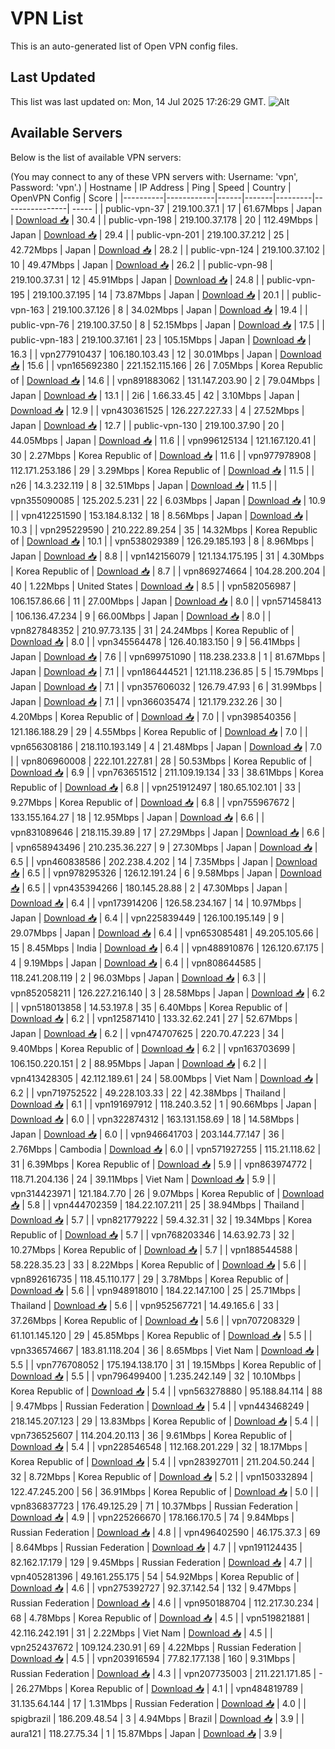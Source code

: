 # VPN List

This is an auto-generated list of Open VPN config files.

## Last Updated

This list was last updated on: Mon, 14 Jul 2025 17:26:29 GMT.
![Alt](https://repobeats.axiom.co/api/embed/186b98318ef1479477931607c1ad7d823f12451f.svg "Repobeats analytics image")

## Available Servers

Below is the list of available VPN servers:

(You may connect to any of these VPN servers with: Username: 'vpn', Password: 'vpn'.)
| Hostname | IP Address | Ping | Speed | Country | OpenVPN Config | Score |
|----------|------------|------|-------|---------|----------------| ----- |
| public-vpn-37 | 219.100.37.1 | 17 | 61.67Mbps | Japan | [Download 📥](./configs/server_0_JP.ovpn) | 30.4 |
| public-vpn-198 | 219.100.37.178 | 20 | 112.49Mbps | Japan | [Download 📥](./configs/server_1_JP.ovpn) | 29.4 |
| public-vpn-201 | 219.100.37.212 | 25 | 42.72Mbps | Japan | [Download 📥](./configs/server_2_JP.ovpn) | 28.2 |
| public-vpn-124 | 219.100.37.102 | 10 | 49.47Mbps | Japan | [Download 📥](./configs/server_3_JP.ovpn) | 26.2 |
| public-vpn-98 | 219.100.37.31 | 12 | 45.91Mbps | Japan | [Download 📥](./configs/server_4_JP.ovpn) | 24.8 |
| public-vpn-195 | 219.100.37.195 | 14 | 73.87Mbps | Japan | [Download 📥](./configs/server_5_JP.ovpn) | 20.1 |
| public-vpn-163 | 219.100.37.126 | 8 | 34.02Mbps | Japan | [Download 📥](./configs/server_6_JP.ovpn) | 19.4 |
| public-vpn-76 | 219.100.37.50 | 8 | 52.15Mbps | Japan | [Download 📥](./configs/server_7_JP.ovpn) | 17.5 |
| public-vpn-183 | 219.100.37.161 | 23 | 105.15Mbps | Japan | [Download 📥](./configs/server_8_JP.ovpn) | 16.3 |
| vpn277910437 | 106.180.103.43 | 12 | 30.01Mbps | Japan | [Download 📥](./configs/server_9_JP.ovpn) | 15.6 |
| vpn165692380 | 221.152.115.166 | 26 | 7.05Mbps | Korea Republic of | [Download 📥](./configs/server_10_KR.ovpn) | 14.6 |
| vpn891883062 | 131.147.203.90 | 2 | 79.04Mbps | Japan | [Download 📥](./configs/server_11_JP.ovpn) | 13.1 |
| 2i6 | 1.66.33.45 | 42 | 3.10Mbps | Japan | [Download 📥](./configs/server_12_JP.ovpn) | 12.9 |
| vpn430361525 | 126.227.227.33 | 4 | 27.52Mbps | Japan | [Download 📥](./configs/server_13_JP.ovpn) | 12.7 |
| public-vpn-130 | 219.100.37.90 | 20 | 44.05Mbps | Japan | [Download 📥](./configs/server_14_JP.ovpn) | 11.6 |
| vpn996125134 | 121.167.120.41 | 30 | 2.27Mbps | Korea Republic of | [Download 📥](./configs/server_15_KR.ovpn) | 11.6 |
| vpn977978908 | 112.171.253.186 | 29 | 3.29Mbps | Korea Republic of | [Download 📥](./configs/server_16_KR.ovpn) | 11.5 |
| n26 | 14.3.232.119 | 8 | 32.51Mbps | Japan | [Download 📥](./configs/server_17_JP.ovpn) | 11.5 |
| vpn355090085 | 125.202.5.231 | 22 | 6.03Mbps | Japan | [Download 📥](./configs/server_18_JP.ovpn) | 10.9 |
| vpn412251590 | 153.184.8.132 | 18 | 8.56Mbps | Japan | [Download 📥](./configs/server_19_JP.ovpn) | 10.3 |
| vpn295229590 | 210.222.89.254 | 35 | 14.32Mbps | Korea Republic of | [Download 📥](./configs/server_20_KR.ovpn) | 10.1 |
| vpn538029389 | 126.29.185.193 | 8 | 8.96Mbps | Japan | [Download 📥](./configs/server_21_JP.ovpn) | 8.8 |
| vpn142156079 | 121.134.175.195 | 31 | 4.30Mbps | Korea Republic of | [Download 📥](./configs/server_22_KR.ovpn) | 8.7 |
| vpn869274664 | 104.28.200.204 | 40 | 1.22Mbps | United States | [Download 📥](./configs/server_23_US.ovpn) | 8.5 |
| vpn582056987 | 106.157.86.66 | 11 | 27.00Mbps | Japan | [Download 📥](./configs/server_24_JP.ovpn) | 8.0 |
| vpn571458413 | 106.136.47.234 | 9 | 66.00Mbps | Japan | [Download 📥](./configs/server_25_JP.ovpn) | 8.0 |
| vpn827848352 | 210.97.73.135 | 31 | 24.24Mbps | Korea Republic of | [Download 📥](./configs/server_26_KR.ovpn) | 8.0 |
| vpn345564478 | 126.40.183.150 | 9 | 56.41Mbps | Japan | [Download 📥](./configs/server_27_JP.ovpn) | 7.6 |
| vpn699751090 | 118.238.233.8 | 1 | 81.67Mbps | Japan | [Download 📥](./configs/server_28_JP.ovpn) | 7.1 |
| vpn186444521 | 121.118.236.85 | 5 | 15.79Mbps | Japan | [Download 📥](./configs/server_29_JP.ovpn) | 7.1 |
| vpn357606032 | 126.79.47.93 | 6 | 31.99Mbps | Japan | [Download 📥](./configs/server_30_JP.ovpn) | 7.1 |
| vpn366035474 | 121.179.232.26 | 30 | 4.20Mbps | Korea Republic of | [Download 📥](./configs/server_31_KR.ovpn) | 7.0 |
| vpn398540356 | 121.186.188.29 | 29 | 4.55Mbps | Korea Republic of | [Download 📥](./configs/server_32_KR.ovpn) | 7.0 |
| vpn656308186 | 218.110.193.149 | 4 | 21.48Mbps | Japan | [Download 📥](./configs/server_33_JP.ovpn) | 7.0 |
| vpn806960008 | 222.101.227.81 | 28 | 50.53Mbps | Korea Republic of | [Download 📥](./configs/server_34_KR.ovpn) | 6.9 |
| vpn763651512 | 211.109.19.134 | 33 | 38.61Mbps | Korea Republic of | [Download 📥](./configs/server_35_KR.ovpn) | 6.8 |
| vpn251912497 | 180.65.102.101 | 33 | 9.27Mbps | Korea Republic of | [Download 📥](./configs/server_36_KR.ovpn) | 6.8 |
| vpn755967672 | 133.155.164.27 | 18 | 12.95Mbps | Japan | [Download 📥](./configs/server_37_JP.ovpn) | 6.6 |
| vpn831089646 | 218.115.39.89 | 17 | 27.29Mbps | Japan | [Download 📥](./configs/server_38_JP.ovpn) | 6.6 |
| vpn658943496 | 210.235.36.227 | 9 | 27.30Mbps | Japan | [Download 📥](./configs/server_39_JP.ovpn) | 6.5 |
| vpn460838586 | 202.238.4.202 | 14 | 7.35Mbps | Japan | [Download 📥](./configs/server_40_JP.ovpn) | 6.5 |
| vpn978295326 | 126.12.191.24 | 6 | 9.58Mbps | Japan | [Download 📥](./configs/server_41_JP.ovpn) | 6.5 |
| vpn435394266 | 180.145.28.88 | 2 | 47.30Mbps | Japan | [Download 📥](./configs/server_42_JP.ovpn) | 6.4 |
| vpn173914206 | 126.58.234.167 | 14 | 10.97Mbps | Japan | [Download 📥](./configs/server_43_JP.ovpn) | 6.4 |
| vpn225839449 | 126.100.195.149 | 9 | 29.07Mbps | Japan | [Download 📥](./configs/server_44_JP.ovpn) | 6.4 |
| vpn653085481 | 49.205.105.66 | 15 | 8.45Mbps | India | [Download 📥](./configs/server_45_IN.ovpn) | 6.4 |
| vpn488910876 | 126.120.67.175 | 4 | 9.19Mbps | Japan | [Download 📥](./configs/server_46_JP.ovpn) | 6.4 |
| vpn808644585 | 118.241.208.119 | 2 | 96.03Mbps | Japan | [Download 📥](./configs/server_47_JP.ovpn) | 6.3 |
| vpn852058211 | 126.227.216.140 | 3 | 28.58Mbps | Japan | [Download 📥](./configs/server_48_JP.ovpn) | 6.2 |
| vpn518013858 | 14.53.197.8 | 35 | 6.40Mbps | Korea Republic of | [Download 📥](./configs/server_49_KR.ovpn) | 6.2 |
| vpn125871410 | 133.32.62.241 | 27 | 52.67Mbps | Japan | [Download 📥](./configs/server_50_JP.ovpn) | 6.2 |
| vpn474707625 | 220.70.47.223 | 34 | 9.40Mbps | Korea Republic of | [Download 📥](./configs/server_51_KR.ovpn) | 6.2 |
| vpn163703699 | 106.150.220.151 | 2 | 88.95Mbps | Japan | [Download 📥](./configs/server_52_JP.ovpn) | 6.2 |
| vpn413428305 | 42.112.189.61 | 24 | 58.00Mbps | Viet Nam | [Download 📥](./configs/server_53_VN.ovpn) | 6.2 |
| vpn719752522 | 49.228.103.33 | 22 | 42.38Mbps | Thailand | [Download 📥](./configs/server_54_TH.ovpn) | 6.1 |
| vpn191697912 | 118.240.3.52 | 1 | 90.66Mbps | Japan | [Download 📥](./configs/server_55_JP.ovpn) | 6.0 |
| vpn322874312 | 163.131.158.69 | 18 | 14.58Mbps | Japan | [Download 📥](./configs/server_56_JP.ovpn) | 6.0 |
| vpn946641703 | 203.144.77.147 | 36 | 2.76Mbps | Cambodia | [Download 📥](./configs/server_57_KH.ovpn) | 6.0 |
| vpn571927255 | 115.21.118.62 | 31 | 6.39Mbps | Korea Republic of | [Download 📥](./configs/server_58_KR.ovpn) | 5.9 |
| vpn863974772 | 118.71.204.136 | 24 | 39.11Mbps | Viet Nam | [Download 📥](./configs/server_59_VN.ovpn) | 5.9 |
| vpn314423971 | 121.184.7.70 | 26 | 9.07Mbps | Korea Republic of | [Download 📥](./configs/server_60_KR.ovpn) | 5.8 |
| vpn444702359 | 184.22.107.211 | 25 | 38.94Mbps | Thailand | [Download 📥](./configs/server_61_TH.ovpn) | 5.7 |
| vpn821779222 | 59.4.32.31 | 32 | 19.34Mbps | Korea Republic of | [Download 📥](./configs/server_62_KR.ovpn) | 5.7 |
| vpn768203346 | 14.63.92.73 | 32 | 10.27Mbps | Korea Republic of | [Download 📥](./configs/server_63_KR.ovpn) | 5.7 |
| vpn188544588 | 58.228.35.23 | 33 | 8.22Mbps | Korea Republic of | [Download 📥](./configs/server_64_KR.ovpn) | 5.6 |
| vpn892616735 | 118.45.110.177 | 29 | 3.78Mbps | Korea Republic of | [Download 📥](./configs/server_65_KR.ovpn) | 5.6 |
| vpn948918010 | 184.22.147.100 | 25 | 25.71Mbps | Thailand | [Download 📥](./configs/server_66_TH.ovpn) | 5.6 |
| vpn952567721 | 14.49.165.6 | 33 | 37.26Mbps | Korea Republic of | [Download 📥](./configs/server_67_KR.ovpn) | 5.6 |
| vpn707208329 | 61.101.145.120 | 29 | 45.85Mbps | Korea Republic of | [Download 📥](./configs/server_68_KR.ovpn) | 5.5 |
| vpn336574667 | 183.81.118.204 | 36 | 8.65Mbps | Viet Nam | [Download 📥](./configs/server_69_VN.ovpn) | 5.5 |
| vpn776708052 | 175.194.138.170 | 31 | 19.15Mbps | Korea Republic of | [Download 📥](./configs/server_70_KR.ovpn) | 5.5 |
| vpn796499400 | 1.235.242.149 | 32 | 10.10Mbps | Korea Republic of | [Download 📥](./configs/server_71_KR.ovpn) | 5.4 |
| vpn563278880 | 95.188.84.114 | 88 | 9.47Mbps | Russian Federation | [Download 📥](./configs/server_72_RU.ovpn) | 5.4 |
| vpn443468249 | 218.145.207.123 | 29 | 13.83Mbps | Korea Republic of | [Download 📥](./configs/server_73_KR.ovpn) | 5.4 |
| vpn736525607 | 114.204.20.113 | 36 | 9.61Mbps | Korea Republic of | [Download 📥](./configs/server_74_KR.ovpn) | 5.4 |
| vpn228546548 | 112.168.201.229 | 32 | 18.17Mbps | Korea Republic of | [Download 📥](./configs/server_75_KR.ovpn) | 5.4 |
| vpn283927011 | 211.204.50.244 | 32 | 8.72Mbps | Korea Republic of | [Download 📥](./configs/server_76_KR.ovpn) | 5.2 |
| vpn150332894 | 122.47.245.200 | 56 | 36.91Mbps | Korea Republic of | [Download 📥](./configs/server_77_KR.ovpn) | 5.0 |
| vpn836837723 | 176.49.125.29 | 71 | 10.37Mbps | Russian Federation | [Download 📥](./configs/server_78_RU.ovpn) | 4.9 |
| vpn225266670 | 178.166.170.5 | 74 | 9.84Mbps | Russian Federation | [Download 📥](./configs/server_79_RU.ovpn) | 4.8 |
| vpn496402590 | 46.175.37.3 | 69 | 8.64Mbps | Russian Federation | [Download 📥](./configs/server_80_RU.ovpn) | 4.7 |
| vpn191124435 | 82.162.17.179 | 129 | 9.45Mbps | Russian Federation | [Download 📥](./configs/server_81_RU.ovpn) | 4.7 |
| vpn405281396 | 49.161.255.175 | 54 | 54.92Mbps | Korea Republic of | [Download 📥](./configs/server_82_KR.ovpn) | 4.6 |
| vpn275392727 | 92.37.142.54 | 132 | 9.47Mbps | Russian Federation | [Download 📥](./configs/server_83_RU.ovpn) | 4.6 |
| vpn950188704 | 112.217.30.234 | 68 | 4.78Mbps | Korea Republic of | [Download 📥](./configs/server_84_KR.ovpn) | 4.5 |
| vpn519821881 | 42.116.242.191 | 31 | 2.22Mbps | Viet Nam | [Download 📥](./configs/server_85_VN.ovpn) | 4.5 |
| vpn252437672 | 109.124.230.91 | 69 | 4.22Mbps | Russian Federation | [Download 📥](./configs/server_86_RU.ovpn) | 4.5 |
| vpn203916594 | 77.82.177.138 | 160 | 9.31Mbps | Russian Federation | [Download 📥](./configs/server_87_RU.ovpn) | 4.3 |
| vpn207735003 | 211.221.171.85 | - | 26.27Mbps | Korea Republic of | [Download 📥](./configs/server_88_KR.ovpn) | 4.1 |
| vpn484819789 | 31.135.64.144 | 17 | 1.31Mbps | Russian Federation | [Download 📥](./configs/server_89_RU.ovpn) | 4.0 |
| spigbrazil | 186.209.48.54 | 3 | 4.94Mbps | Brazil | [Download 📥](./configs/server_90_BR.ovpn) | 3.9 |
| aura121 | 118.27.75.34 | 1 | 15.87Mbps | Japan | [Download 📥](./configs/server_91_JP.ovpn) | 3.9 |
